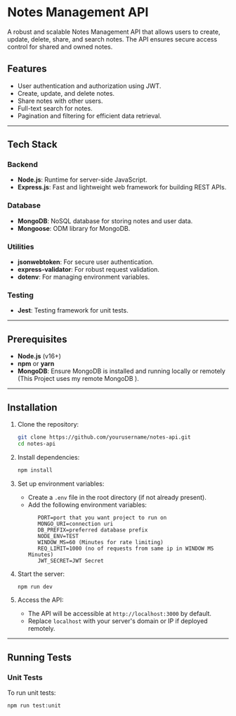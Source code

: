 # Notes Management API

A robust and scalable Notes Management API that allows users to create, update, delete, share, and search notes. The API ensures secure access control for shared and owned notes.

## Features
- User authentication and authorization using JWT.
- Create, update, and delete notes.
- Share notes with other users.
- Full-text search for notes.
- Pagination and filtering for efficient data retrieval.

---

## Tech Stack

### Backend
- **Node.js**: Runtime for server-side JavaScript.
- **Express.js**: Fast and lightweight web framework for building REST APIs.

### Database
- **MongoDB**: NoSQL database for storing notes and user data.
- **Mongoose**: ODM library for MongoDB.

### Utilities
- **jsonwebtoken**: For secure user authentication.
- **express-validator**: For robust request validation.
- **dotenv**: For managing environment variables.

### Testing
- **Jest**: Testing framework for unit tests.

---

## Prerequisites
- **Node.js** (v16+)
- **npm** or **yarn**
- **MongoDB**: Ensure MongoDB is installed and running locally or remotely (This Project uses my remote MongoDB ).

---

## Installation

1. Clone the repository:
   ```bash
   git clone https://github.com/yourusername/notes-api.git
   cd notes-api

2. Install dependencies:
   ```bash
   npm install

3. Set up environment variables:
   - Create a `.env` file in the root directory (if not already present).
   - Add the following environment variables:
     ```
        PORT=port that you want project to run on 
        MONGO_URI=connection uri
        DB_PREFIX=preferred database prefix
        NODE_ENV=TEST
        WINDOW_MS=60 (Minutes for rate limiting)
        REQ_LIMIT=1000 (no of requests from same ip in WINDOW MS Minutes)
        JWT_SECRET=JWT Secret
     ```

4. Start the server:
   ```bash
   npm run dev
5. Access the API:
   - The API will be accessible at `http://localhost:3000` by default.
   - Replace `localhost` with your server's domain or IP if deployed remotely.

---

## Running Tests

### Unit Tests
To run unit tests:
```bash
npm run test:unit